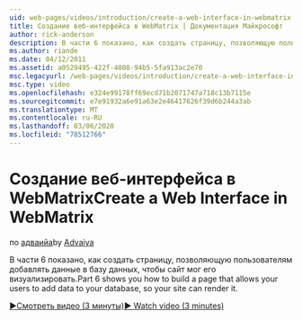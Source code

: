 ```yaml
---
uid: web-pages/videos/introduction/create-a-web-interface-in-webmatrix
title: Создание веб-интерфейса в WebMatrix | Документация Майкрософт
author: rick-anderson
description: В части 6 показано, как создать страницу, позволяющую пользователям добавлять данные в базу данных, чтобы сайт мог его визуализировать.
ms.author: riande
ms.date: 04/12/2011
ms.assetid: a0529495-422f-4008-94b5-5fa913ac2e70
msc.legacyurl: /web-pages/videos/introduction/create-a-web-interface-in-webmatrix
msc.type: video
ms.openlocfilehash: e324e99178ff69ecd71b2071747a718c13b7115e
ms.sourcegitcommit: e7e91932a6e91a63e2e46417626f39d6b244a3ab
ms.translationtype: MT
ms.contentlocale: ru-RU
ms.lasthandoff: 03/06/2020
ms.locfileid: "78512766"
---
```

# <a name="create-a-web-interface-in-webmatrix"></a><span data-ttu-id="df35b-103">Создание веб-интерфейса в WebMatrix</span><span class="sxs-lookup"><span data-stu-id="df35b-103">Create a Web Interface in WebMatrix</span></span>

<span data-ttu-id="df35b-104">по [адваийа](https://twitter.com/Advaiyasolns)</span><span class="sxs-lookup"><span data-stu-id="df35b-104">by [Advaiya](https://twitter.com/Advaiyasolns)</span></span>

<span data-ttu-id="df35b-105">В части 6 показано, как создать страницу, позволяющую пользователям добавлять данные в базу данных, чтобы сайт мог его визуализировать.</span><span class="sxs-lookup"><span data-stu-id="df35b-105">Part 6 shows you how to build a page that allows your users to add data to your database, so your site can render it.</span></span>

[<span data-ttu-id="df35b-106">&#9654;Смотреть видео (3 минуты)</span><span class="sxs-lookup"><span data-stu-id="df35b-106">&#9654; Watch video (3 minutes)</span></span>](https://channel9.msdn.com/Blogs/ASP-NET-Site-Videos/create-a-web-interface-in-webmatrix)

